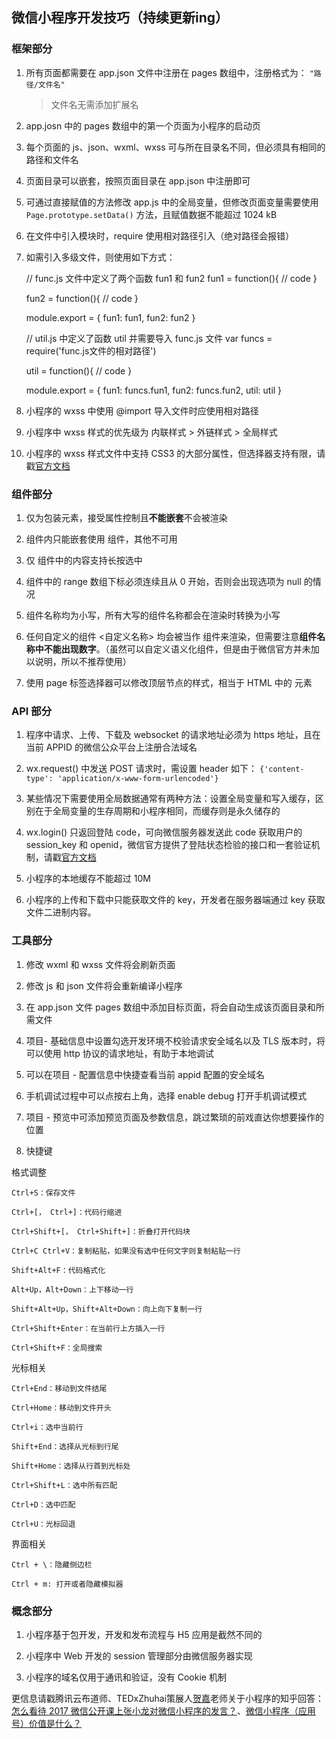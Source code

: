 ## 微信小程序开发技巧（持续更新ing）

### 框架部分

1. 所有页面都需要在 app.json 文件中注册在 pages 数组中，注册格式为：
	`"路径/文件名"`

	> 文件名无需添加扩展名

2. app.josn 中的 pages 数组中的第一个页面为小程序的启动页

3. 每个页面的 js、json、wxml、wxss 可与所在目录名不同，但必须具有相同的路径和文件名

4. 页面目录可以嵌套，按照页面目录在 app.json 中注册即可

5. 可通过直接赋值的方法修改 app.js 中的全局变量，但修改页面变量需要使用 `Page.prototype.setData()` 方法，且赋值数据不能超过 1024 kB

6. 在文件中引入模块时，require 使用相对路径引入（绝对路径会报错）

7. 如需引入多级文件，则使用如下方式：

	// func.js 文件中定义了两个函数 fun1 和 fun2
	fun1 = function(){
		// code
	}

	fun2 = function(){
		// code
	}

	module.export = {
		fun1: fun1,
		fun2: fun2
	}

	// util.js 中定义了函数 util 并需要导入 func.js 文件
	var funcs = require('func.js文件的相对路径')

	util = function(){
		// code
	}

	module.export = {
		fun1: funcs.fun1,
		fun2: funcs.fun2,
		util: util
	}

8. 小程序的 wxss 中使用 @import 导入文件时应使用相对路径

9. 小程序中 wxss 样式的优先级为 内联样式 > 外链样式 > 全局样式

10. 小程序的 wxss 样式文件中支持 CSS3 的大部分属性，但选择器支持有限，请戳[官方文档](https://mp.weixin.qq.com/debug/wxadoc/dev/framework/view/wxss.html?t=20161222)

### 组件部分

1. <block> 仅为包装元素，接受属性控制且**不能嵌套**不会被渲染

2. <text> 组件内只能嵌套使用 <text> 组件，其他不可用

3. 仅 <text> 组件中的内容支持长按选中

4. <picker> 组件中的 range 数组下标必须连续且从 0 开始，否则会出现选项为 null 的情况

5. 组件名称均为小写，所有大写的组件名称都会在渲染时转换为小写

6. 任何自定义的组件 <自定义名称> 均会被当作 <view> 组件来渲染，但需要注意**组件名称中不能出现数字**。（虽然可以自定义语义化组件，但是由于微信官方并未加以说明，所以不推荐使用）

7. 使用 page 标签选择器可以修改顶层节点的样式，相当于 HTML 中的 <body> 元素

### API 部分

1. 程序中请求、上传、下载及 websocket 的请求地址必须为 https 地址，且在当前 APPID 的微信公众平台上注册合法域名

2. wx.request() 中发送 POST 请求时，需设置 header 如下：
	`{'content-type': 'application/x-www-form-urlencoded'}`

3. 某些情况下需要使用全局数据通常有两种方法：设置全局变量和写入缓存，区别在于全局变量的生存周期和小程序相同，而缓存则是永久储存的

4. wx.login() 只返回登陆 code，可向微信服务器发送此 code 获取用户的 session_key 和 openid，微信官方提供了登陆状态检验的接口和一套验证机制，请戳[官方文档](https://mp.weixin.qq.com/debug/wxadoc/dev/api/api-login.html?t=20161222#wxloginobject)

5. 小程序的本地缓存不能超过 10M

6. 小程序的上传和下载中只能获取文件的 key，开发者在服务器端通过 key 获取文件二进制内容。

### 工具部分

1. 修改 wxml 和 wxss 文件将会刷新页面

2. 修改 js 和 json 文件将会重新编译小程序

3. 在 app.json 文件 pages 数组中添加目标页面，将会自动生成该页面目录和所需文件

4. 项目- 基础信息中设置勾选开发环境不校验请求安全域名以及 TLS 版本时，将可以使用 http 协议的请求地址，有助于本地调试

5. 可以在项目 - 配置信息中快捷查看当前 appid 配置的安全域名

6. 手机调试过程中可以点按右上角，选择 enable debug 打开手机调试模式

7. 项目 - 预览中可添加预览页面及参数信息，跳过繁琐的前戏直达你想要操作的位置

8. 快捷键
	
格式调整

    Ctrl+S：保存文件

    Ctrl+[， Ctrl+]：代码行缩进

    Ctrl+Shift+[， Ctrl+Shift+]：折叠打开代码块

    Ctrl+C Ctrl+V：复制粘贴，如果没有选中任何文字则复制粘贴一行

    Shift+Alt+F：代码格式化

    Alt+Up，Alt+Down：上下移动一行

    Shift+Alt+Up，Shift+Alt+Down：向上向下复制一行

    Ctrl+Shift+Enter：在当前行上方插入一行

    Ctrl+Shift+F：全局搜索 

光标相关

    Ctrl+End：移动到文件结尾

    Ctrl+Home：移动到文件开头

    Ctrl+i：选中当前行

    Shift+End：选择从光标到行尾

    Shift+Home：选择从行首到光标处

    Ctrl+Shift+L：选中所有匹配

    Ctrl+D：选中匹配

    Ctrl+U：光标回退 

界面相关

    Ctrl + \：隐藏侧边栏

    Ctrl + m: 打开或者隐藏模拟器 


### 概念部分

1. 小程序基于包开发，开发和发布流程与 H5 应用是截然不同的

2. 小程序中 Web 开发的 session 管理部分由微信服务器实现

3. 小程序的域名仅用于通讯和验证，没有 Cookie 机制

更信息请戳腾讯云布道师、TEDxZhuhai策展人[贺嘉](https://www.zhihu.com/people/he-jia-43/answers)老师关于小程序的知乎回答：[怎么看待 2017 微信公开课上张小龙对微信小程序的发言？](https://www.zhihu.com/question/54129120/answer/138024934)、[微信小程序（应用号）价值是什么？](https://www.zhihu.com/question/50875544/answer/133070413)
